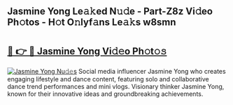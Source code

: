 ## Jasmine Yong Le𝚊𝚔ed N𝚞𝚍e - Part-Z8z Vi𝚍eo Ph𝚘tos - H𝚘t O𝚗lyf𝚊ns Le𝚊𝚔s w8smn

# <h2><a href="http://hf0k0am.feru.top/?c=Jasmine+Yong">🔗 👉 🔴 Jasmine Yong Vi𝚍𝚎o Ph𝚘t𝚘𝚜</a></h2>

[![Jasmine Yong Nu𝚍𝚎s](https://i.imgur.com/0TWrTi3.gif)](http://hf0k0am.feru.top/?c=Jasmine+Yong)
Social media influencer Jasmine Yong who creates engaging lifestyle and dance content, featuring solo and collaborative dance trend performances and mini vlogs. Visionary thinker Jasmine Yong, known for their innovative ideas and groundbreaking achievements. 
